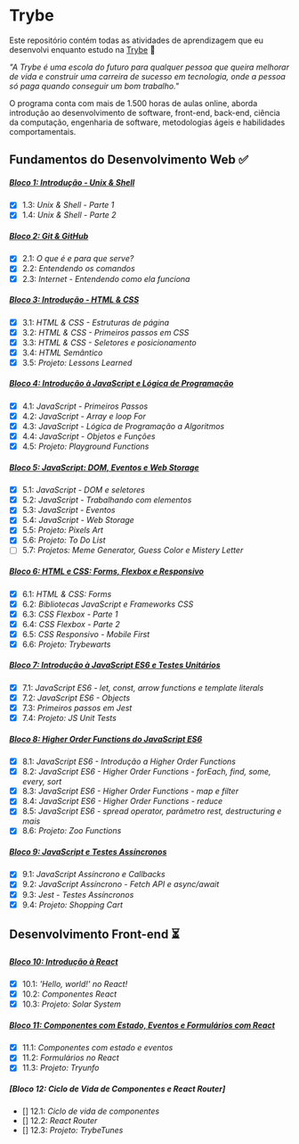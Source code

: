 # Trybe

Este repositório contém todas as atividades de aprendizagem que eu desenvolvi enquanto estudo na [Trybe](https://www.betrybe.com/) :rocket:

_"A Trybe é uma escola do futuro para qualquer pessoa que queira melhorar de vida e construir uma carreira de sucesso em tecnologia, onde a pessoa só paga quando conseguir um bom trabalho."_

O programa conta com mais de 1.500 horas de aulas online, aborda introdução ao desenvolvimento de software, front-end, back-end, ciência da computação, engenharia de software, metodologias ágeis e habilidades comportamentais.

## Fundamentos do Desenvolvimento Web :white_check_mark:

##### [Bloco 1: Introdução - Unix & Shell](https://github.com/TiLourinho/trybe-exercicios/tree/master/01.%20Fundamentos%20do%20Desenvolvimento%20Web/Bloco%2001%20-%20Unix%20%26%20Bash)

- [X] 1.3: _Unix & Shell - Parte 1_
- [X] 1.4: _Unix & Shell - Parte 2_

##### [Bloco 2: Git & GitHub](https://github.com/TiLourinho/trybe-exercicios/tree/master/01.%20Fundamentos%20do%20Desenvolvimento%20Web/Bloco%2002%20-%20Git%2C%20Github%20e%20Internet)

- [X] 2.1: _O que é e para que serve?_
- [X] 2.2: _Entendendo os comandos_
- [X] 2.3: _Internet - Entendendo como ela funciona_

##### [Bloco 3: Introdução - HTML & CSS](https://github.com/TiLourinho/trybe-exercicios/tree/master/01.%20Fundamentos%20do%20Desenvolvimento%20Web/Bloco%2003%20-%20Introdu%C3%A7%C3%A3o%20%C3%A0%20HTML%20e%20CSS)

- [X] 3.1: _HTML & CSS - Estruturas de página_
- [X] 3.2: _HTML & CSS - Primeiros passos em CSS_
- [X] 3.3: _HTML & CSS - Seletores e posicionamento_
- [X] 3.4: _HTML Semântico_
- [X] 3.5: _Projeto: Lessons Learned_

##### [Bloco 4: Introdução à JavaScript e Lógica de Programação](https://github.com/TiLourinho/trybe-exercicios/tree/master/01.%20Fundamentos%20do%20Desenvolvimento%20Web/Bloco%2004%20-%20Introdu%C3%A7%C3%A3o%20%C3%A0%20JavaScript%20e%20L%C3%B3gica%20de%20Programa%C3%A7%C3%A3o)

- [X] 4.1: _JavaScript - Primeiros Passos_
- [X] 4.2: _JavaScript - Array e loop For_
- [X] 4.3: _JavaScript - Lógica de Programação a Algoritmos_
- [X] 4.4: _JavaScript - Objetos e Funções_
- [X] 4.5: _Projeto: Playground Functions_

##### [Bloco 5: JavaScript: DOM, Eventos e Web Storage](https://github.com/TiLourinho/trybe-exercicios/tree/master/01.%20Fundamentos%20do%20Desenvolvimento%20Web/Bloco%2005%20-%20JavaScript:%20DOM%2C%20Eventos%20e%20Web%20Storage)

- [X] 5.1: _JavaScript - DOM e seletores_
- [X] 5.2: _JavaScript - Trabalhando com elementos_
- [X] 5.3: _JavaScript - Eventos_
- [X] 5.4: _JavaScript - Web Storage_
- [X] 5.5: _Projeto: Pixels Art_
- [X] 5.6: _Projeto: To Do List_
- [ ] 5.7: _Projetos: Meme Generator, Guess Color e Mistery Letter_

##### [Bloco 6: HTML e CSS: Forms, Flexbox e Responsivo](https://github.com/TiLourinho/trybe-exercicios/tree/master/01.%20Fundamentos%20do%20Desenvolvimento%20Web/Bloco%2006%20-%20HTML%20e%20CSS:%20Forms%2C%20Flexbox%20e%20Responsivo)

- [X] 6.1: _HTML & CSS: Forms_
- [X] 6.2: _Bibliotecas JavaScript e Frameworks CSS_
- [X] 6.3: _CSS Flexbox - Parte 1_
- [X] 6.4: _CSS Flexbox - Parte 2_
- [X] 6.5: _CSS Responsivo - Mobile First_
- [X] 6.6: _Projeto: Trybewarts_

##### [Bloco 7: Introdução à JavaScript ES6 e Testes Unitários](https://github.com/TiLourinho/trybe-exercicios/tree/master/01.%20Fundamentos%20do%20Desenvolvimento%20Web/Bloco%2007%20-%20Introdu%C3%A7%C3%A3o%20%C3%A0%20JavaScript%20ES6%20e%20Testes%20Unit%C3%A1rios)

- [X] 7.1: _JavaScript ES6 - let, const, arrow functions e template literals_
- [X] 7.2: _JavaScript ES6 - Objects_
- [X] 7.3: _Primeiros passos em Jest_
- [X] 7.4: _Projeto: JS Unit Tests_

##### [Bloco 8: Higher Order Functions do JavaScript ES6](https://github.com/TiLourinho/trybe-exercicios/tree/master/01.%20Fundamentos%20do%20Desenvolvimento%20Web/Bloco%2008%20-%20Higher%20Order%20Functions%20do%20JavaScript%20ES6)

- [X] 8.1: _JavaScript ES6 - Introdução a Higher Order Functions_
- [X] 8.2: _JavaScript ES6 - Higher Order Functions - forEach, find, some, every, sort_
- [X] 8.3: _JavaScript ES6 - Higher Order Functions - map e filter_
- [X] 8.4: _JavaScript ES6 - Higher Order Functions - reduce_
- [X] 8.5: _JavaScript ES6 - spread operator, parâmetro rest, destructuring e mais_
- [X] 8.6: _Projeto: Zoo Functions_

##### [Bloco 9: JavaScript e Testes Assíncronos](https://github.com/TiLourinho/trybe-exercicios/tree/master/01.%20Fundamentos%20do%20Desenvolvimento%20Web/Bloco%2009%20-%20JavaScript%20e%20Testes%20Ass%C3%ADncronos)

- [X] 9.1: _JavaScript Assíncrono e Callbacks_
- [X] 9.2: _JavaScript Assíncrono - Fetch API e async/await_
- [X] 9.3: _Jest - Testes Assíncronos_
- [X] 9.4: _Projeto: Shopping Cart_

## Desenvolvimento Front-end :hourglass_flowing_sand:

##### [Bloco 10: Introdução à React](https://github.com/TiLourinho/trybe-exercicios/tree/master/02.%20Desenvolvimento%20Front-end/Bloco%2010%20-%20Introdu%C3%A7%C3%A3o%20%C3%A0%20React)

- [X] 10.1: _'Hello, world!' no React!_
- [X] 10.2: _Componentes React_
- [X] 10.3: _Projeto: Solar System_

##### [Bloco 11: Componentes com Estado, Eventos e Formulários com React](https://github.com/TiLourinho/trybe-exercicios/tree/master/02.%20Desenvolvimento%20Front-end/Bloco%2011%20-%20Componentes%20com%20Estado%2C%20Eventos%20e%20Formul%C3%A1rios%20com%20React)

- [X] 11.1: _Componentes com estado e eventos_
- [X] 11.2: _Formulários no React_
- [X] 11.3: _Projeto: Tryunfo_

##### [Bloco 12: Ciclo de Vida de Componentes e React Router]

- [] 12.1: _Ciclo de vida de componentes_
- [] 12.2: _React Router_
- [] 12.3: _Projeto: TrybeTunes_
